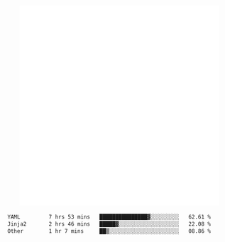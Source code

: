 <div align="center">
    <a href="https://konst.fish">
        <img src="https://raw.githubusercontent.com/konstfish/konstfish/master/fish.svg" alt="Logo" width="450"/>
    </a>
</div>

<!--START_SECTION:waka-->

```text
YAML         7 hrs 53 mins   ███████████████▓░░░░░░░░░   62.61 %
Jinja2       2 hrs 46 mins   █████▓░░░░░░░░░░░░░░░░░░░   22.08 %
Other        1 hr 7 mins     ██▒░░░░░░░░░░░░░░░░░░░░░░   08.86 %
```

<!--END_SECTION:waka-->
